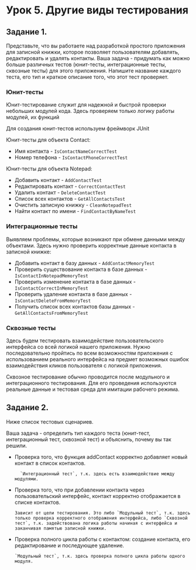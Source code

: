 # Урок 5. Другие виды тестирования

## Задание 1. 
Представьте, что вы работаете над разработкой простого приложения для записной книжки, 
которое позволяет пользователям добавлять, редактировать и удалять контакты.
Ваша задача - придумать как можно больше различных тестов (юнит-тесты, интеграционные тесты, сквозные тесты) 
для этого приложения. Напишите название каждого теста, его тип и краткое описание того, что этот тест проверяет.

### Юнит-тесты

Юнит-тестирование служит для надежной и быстрой проверки небольших модулей кода.
Здесь проверяем только логику работы модулей, их функций

Для создания юнит-тестов используем фреймворк JUnit

Юнит-тесты для объекта Contact:
* Имя контакта - `IsContactNameCorrectTest`
* Номер телефона - `IsContactPhoneCorrectTest`

Юнит-тесты для объекта Notepad:
* Добавить контакт - `AddContactTest`
* Редактировать контакт - `CorrectContactTest`
* Удалить контакт - `DeleteContactTest`
* Список всех контактов - `GetAllContactsTest`
* Очистить записную книжку - `CleanNotepadTest`
* Найти контакт по имени - `FindContactByNameTest`

### Интеграционные тесты

Выявляем проблемы, которые возникают при обмене данными между объектами. 
Здесь нужно проверить корректные данные контакта в записной книжке:

* Добавить контакт в базу данных - `AddContactMemoryTest`
* Проверить существование контакта в базе данных - `IsContactInNotepadMemoryTest`
* Проверить изменение контакта в базе данных - `IsContactCorrectInMemoryTest`
* Проверить удаление контакта в базе данных - `IsContactDeleteFromMemoryTest`
* Получить список всех контактов базы данных - `GetAllContactsFromMemoryTest`

### Сквозные тесты
Здесь будем тестировать взаимодействие пользовательского интерфейса со всей логикой нашего приложения.
Нужно последовательно пройтись по всем возможностям приложения с использованием реального интерфейса на предмет возможных
ошибок взаимодействия кликов пользователя с логикой приложения.

Сквозное тестирование обычно проводится после модульного и интеграционного
тестирования. Для его проведения используются реальные данные и тестовая
среда для имитации рабочего режима.

## Задание 2. 
Ниже список тестовых сценариев. 

Ваша задача - определить тип каждого теста 
(юнит-тест, интеграционный тест, сквозной тест) и объяснить, почему вы так решили.

* Проверка того, что функция addContact корректно добавляет новый контакт в список контактов. 

        `Интеграционный тест`, т.к. здесь есть взаимодействие между модулями.
* Проверка того, что при добавлении контакта через пользовательский интерфейс, контакт корректно отображается в списке контактов. 
  
      Зависит от цели тестирования. Это либо `Модульный тест`, т.к. здесь только проверка корректного отображения интерфейса, либо `Сквозной тест`, т.к. задействована логика работы начиная с интерфейса и заканчивая памятью записной книжки.
* Проверка полного цикла работы с контактом: создание контакта, его редактирование и последующее удаление. 

      `Модульный тест`, т.к. здесь проверка полного цикла работы одного модуля.